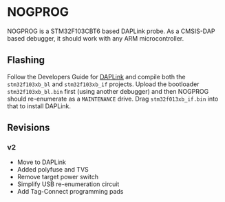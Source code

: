 # NOGPROG

NOGPROG is a STM32F103CBT6 based DAPLink probe. As a CMSIS-DAP based debugger, it should work with any ARM microcontroller.

## Flashing

Follow the Developers Guide for [DAPLink](https://github.com/ARMmbed/DAPLink) and compile both the `stm32f103xb_bl` and `stm32f103xb_if` projects. Upload the bootloader `stm32f103xb_bl.bin` first (using another debugger) and then NOGPROG should re-enumerate as a `MAINTENANCE` drive. Drag `stm32f013xb_if.bin` into that to install DAPLink.

## Revisions

### v2

- Move to DAPLink
- Added polyfuse and TVS
- Remove target power switch
- Simplify USB re-enumeration circuit
- Add Tag-Connect programming pads
